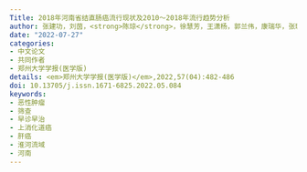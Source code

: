 ```yaml
---
Title: 2018年河南省结直肠癌流行现状及2010～2018年流行趋势分析
author: 张建功，刘茵，<strong>陈琼</strong>，徐慧芳，王潇杨，郭兰伟，康瑞华，张璐瑶，王红，张韶凯
date: "2022-07-27"
categories:
- 中文论文
- 共同作者
- 郑州大学学报(医学版)
details: <em>郑州大学学报(医学版)</em>,2022,57(04):482-486
doi: 10.13705/j.issn.1671-6825.2022.05.084
keywords:
- 恶性肿瘤
- 筛查
- 早诊早治
- 上消化道癌 
- 肝癌
- 淮河流域
- 河南
---
```

